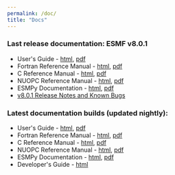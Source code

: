 ```yaml
---
permalink: /doc/
title: "Docs"
---
```

### Last release documentation: ESMF v8.0.1
* User's Guide - [html](/docs/release/ESMF_8_0_1/ESMF_usrdoc), [pdf](/docs/release/ESMF_8_0_1/ESMF_usrdoc.pdf)
* Fortran Reference Manual - [html](/docs/release/ESMF_8_0_1/ESMF_refdoc/), [pdf](/docs/release/ESMF_8_0_1/ESMF_refdoc.pdf)
* C Reference Manual - [html](/docs/release/ESMF_8_0_1/ESMC_crefdoc), [pdf](/docs/release/ESMF_8_0_1/ESMC_crefdoc.pdf)
* NUOPC Reference Manual - [html](/docs/release/ESMF_8_0_1/NUOPC_refdoc), [pdf](/docs/release/ESMF_8_0_1/NUOPC_refdoc.pdf)
* ESMPy Documentation - [html](/esmpy_doc/release/ESMF_8_0_1/html), [pdf](/esmpy_doc/release/ESMF_8_0_1/ESMPy.pdf)
* [v8.0.1 Release Notes and Known Bugs](http://www.earthsystemmodeling.org/download/data/releases.shtml#8_0_1)

### Latest documentation builds (updated nightly):
* User's Guide - [html](/docs/nightly/develop/ESMF_usrdoc/), [pdf](/docs/nightly/develop/ESMF_usrdoc.pdf)
* Fortran Reference Manual - [html](/docs/nightly/develop/ESMF_refdoc/), [pdf](/docs/nightly/develop/ESMF_refdoc.pdf)
* C Reference Manual - [html](/docs/nightly/develop/ESMC_crefdoc/), [pdf](/docs/nightly/develop/ESMC_crefdoc.pdf)
* NUOPC Reference Manual - [html](/docs/nightly/develop/NUOPC_refdoc), [pdf](/docs/nightly/develop/NUOPC_refdoc.pdf)
* ESMPy Documentation - [html](/esmpy_doc/develop/html/), [pdf](/esmpy_doc/develop/latex/ESMPy.pdf)
* Developer's Guide - [html](/docs/nightly/develop/dev_guide/dev_guide/)
